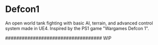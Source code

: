 # Defcon1
An open world tank fighting with basic AI, terrain, and advanced control system made in UE4. Inspired by the PS1 game "Wargames Defcon 1".

###################################
WIP

